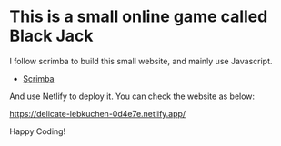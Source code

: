 # This is a small online game called Black Jack

I follow scrimba to build this small website, and mainly use Javascript.

- [Scrimba](https://scrimba.com/allcourses)

And use Netlify to deploy it. You can check the website as below:

https://delicate-lebkuchen-0d4e7e.netlify.app/

Happy Coding!
